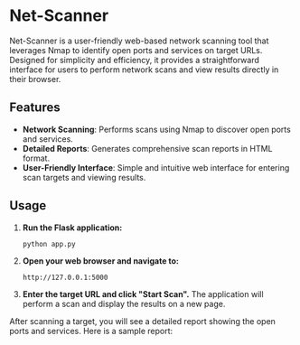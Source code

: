 # Net-Scanner

Net-Scanner is a user-friendly web-based network scanning tool that leverages Nmap to identify open ports and services on target URLs. Designed for simplicity and efficiency, it provides a straightforward interface for users to perform network scans and view results directly in their browser.

## Features

- **Network Scanning**: Performs scans using Nmap to discover open ports and services.
- **Detailed Reports**: Generates comprehensive scan reports in HTML format.
- **User-Friendly Interface**: Simple and intuitive web interface for entering scan targets and viewing results.

## Usage

1. **Run the Flask application:**

    ```bash
    python app.py
    ```

2. **Open your web browser and navigate to:**

    ```
    http://127.0.0.1:5000
    ```

3. **Enter the target URL and click "Start Scan".** The application will perform a scan and display the results on a new page.



After scanning a target, you will see a detailed report showing the open ports and services. Here is a sample report:

